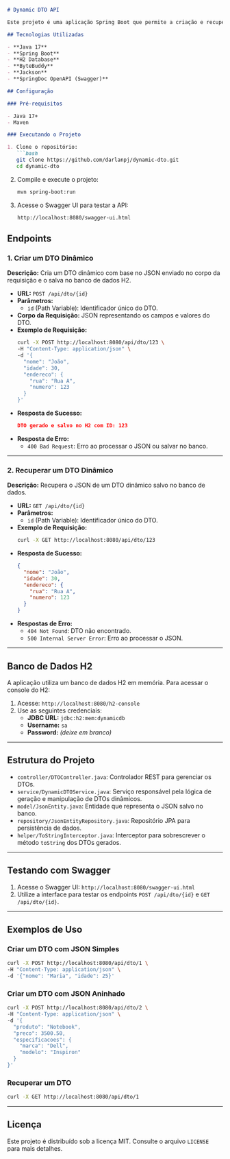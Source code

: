 ```markdown
# Dynamic DTO API

Este projeto é uma aplicação Spring Boot que permite a criação e recuperação de objetos dinâmicos (DTOs) com base em JSON. Os DTOs são gerados dinamicamente em tempo de execução utilizando a biblioteca ByteBuddy.

## Tecnologias Utilizadas

- **Java 17**
- **Spring Boot**
- **H2 Database**
- **ByteBuddy**
- **Jackson**
- **SpringDoc OpenAPI (Swagger)**

## Configuração

### Pré-requisitos

- Java 17+
- Maven

### Executando o Projeto

1. Clone o repositório:
   ```bash
   git clone https://github.com/darlanpj/dynamic-dto.git
   cd dynamic-dto
   ```

2. Compile e execute o projeto:
   ```bash
   mvn spring-boot:run
   ```

3. Acesse o Swagger UI para testar a API:
   ```
   http://localhost:8080/swagger-ui.html
   ```

## Endpoints

### 1. Criar um DTO Dinâmico

**Descrição:** Cria um DTO dinâmico com base no JSON enviado no corpo da requisição e o salva no banco de dados H2.

- **URL:** `POST /api/dto/{id}`
- **Parâmetros:**
  - `id` (Path Variable): Identificador único do DTO.
- **Corpo da Requisição:** JSON representando os campos e valores do DTO.
- **Exemplo de Requisição:**
  ```bash
  curl -X POST http://localhost:8080/api/dto/123 \
  -H "Content-Type: application/json" \
  -d '{
    "nome": "João",
    "idade": 30,
    "endereco": {
      "rua": "Rua A",
      "numero": 123
    }
  }'
  ```
- **Resposta de Sucesso:**
  ```json
  DTO gerado e salvo no H2 com ID: 123
  ```
- **Resposta de Erro:**
  - `400 Bad Request`: Erro ao processar o JSON ou salvar no banco.

---

### 2. Recuperar um DTO Dinâmico

**Descrição:** Recupera o JSON de um DTO dinâmico salvo no banco de dados.

- **URL:** `GET /api/dto/{id}`
- **Parâmetros:**
  - `id` (Path Variable): Identificador único do DTO.
- **Exemplo de Requisição:**
  ```bash
  curl -X GET http://localhost:8080/api/dto/123
  ```
- **Resposta de Sucesso:**
  ```json
  {
    "nome": "João",
    "idade": 30,
    "endereco": {
      "rua": "Rua A",
      "numero": 123
    }
  }
  ```
- **Respostas de Erro:**
  - `404 Not Found`: DTO não encontrado.
  - `500 Internal Server Error`: Erro ao processar o JSON.

---

## Banco de Dados H2

A aplicação utiliza um banco de dados H2 em memória. Para acessar o console do H2:

1. Acesse: `http://localhost:8080/h2-console`
2. Use as seguintes credenciais:
   - **JDBC URL:** `jdbc:h2:mem:dynamicdb`
   - **Username:** `sa`
   - **Password:** *(deixe em branco)*

---

## Estrutura do Projeto

- `controller/DTOController.java`: Controlador REST para gerenciar os DTOs.
- `service/DynamicDTOService.java`: Serviço responsável pela lógica de geração e manipulação de DTOs dinâmicos.
- `model/JsonEntity.java`: Entidade que representa o JSON salvo no banco.
- `repository/JsonEntityRepository.java`: Repositório JPA para persistência de dados.
- `helper/ToStringInterceptor.java`: Interceptor para sobrescrever o método `toString` dos DTOs gerados.

---

## Testando com Swagger

1. Acesse o Swagger UI: `http://localhost:8080/swagger-ui.html`
2. Utilize a interface para testar os endpoints `POST /api/dto/{id}` e `GET /api/dto/{id}`.

---

## Exemplos de Uso

### Criar um DTO com JSON Simples
```bash
curl -X POST http://localhost:8080/api/dto/1 \
-H "Content-Type: application/json" \
-d '{"nome": "Maria", "idade": 25}'
```

### Criar um DTO com JSON Aninhado
```bash
curl -X POST http://localhost:8080/api/dto/2 \
-H "Content-Type: application/json" \
-d '{
  "produto": "Notebook",
  "preco": 3500.50,
  "especificacoes": {
    "marca": "Dell",
    "modelo": "Inspiron"
  }
}'
```

### Recuperar um DTO
```bash
curl -X GET http://localhost:8080/api/dto/1
```

---

## Licença

Este projeto é distribuído sob a licença MIT. Consulte o arquivo `LICENSE` para mais detalhes.
```
